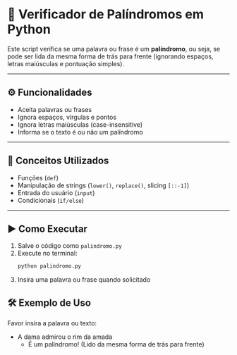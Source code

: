 # 🔁 Verificador de Palíndromos em Python

Este script verifica se uma palavra ou frase é um **palíndromo**, ou seja, se pode ser lida da mesma forma de trás para frente (ignorando espaços, letras maiúsculas e pontuação simples).

---

## ⚙️ Funcionalidades

- Aceita palavras ou frases
- Ignora espaços, vírgulas e pontos
- Ignora letras maiúsculas (case-insensitive)
- Informa se o texto é ou não um palíndromo

---

## 🧠 Conceitos Utilizados

- Funções (`def`)
- Manipulação de strings (`lower()`, `replace()`, slicing `[::-1]`)
- Entrada do usuário (`input`)
- Condicionais (`if/else`)

---

## ▶️ Como Executar

1. Salve o código como `palindromo.py`
2. Execute no terminal:
   ```bash
   python palindromo.py
3. Insira uma palavra ou frase quando solicitado

## 🛠️ Exemplo de Uso

Favor insira a palavra ou texto:
- A dama admirou o rim da amada
  - É um palíndromo! (Lido da mesma forma de trás para frente)
